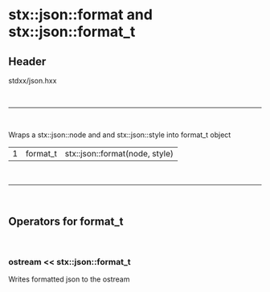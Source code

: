 # stx::json::format and stx::json::format_t

## Header

stdxx/json.hxx

<br>

---

<br>

Wraps a stx::json::node and and stx::json::style into format_t object

|     |          |                                |
| --- | -------- | ------------------------------ |
| 1   | format_t | stx::json::format(node, style) |

<br>

---

<br>

## Operators for format_t

<br>

### ostream << stx::json::format_t
Writes formatted json to the ostream